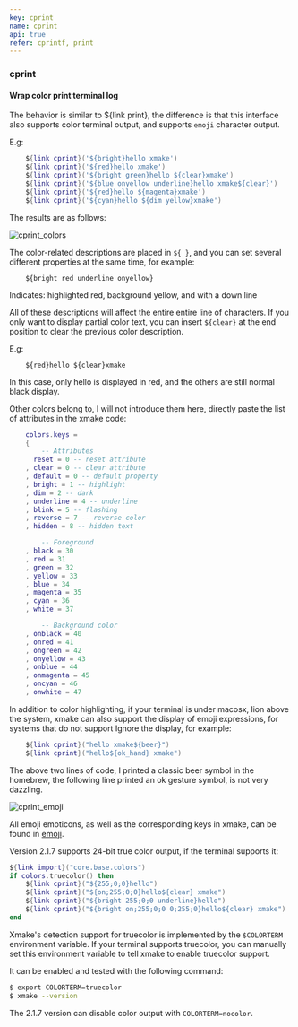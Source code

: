 ```yaml
---
key: cprint
name: cprint
api: true
refer: cprintf, print
---
```


### cprint

#### Wrap color print terminal log

The behavior is similar to ${link print}, the difference is that this interface also supports color terminal output, and supports `emoji` character output.

E.g:

```lua
    ${link cprint}('${bright}hello xmake')
    ${link cprint}('${red}hello xmake')
    ${link cprint}('${bright green}hello ${clear}xmake')
    ${link cprint}('${blue onyellow underline}hello xmake${clear}')
    ${link cprint}('${red}hello ${magenta}xmake')
    ${link cprint}('${cyan}hello ${dim yellow}xmake')
```

The results are as follows:

![cprint_colors](https://tboox.org/static/img/xmake/cprint_colors.png)

The color-related descriptions are placed in `${ }`, and you can set several different properties at the same time, for example:

```
    ${bright red underline onyellow}
```

Indicates: highlighted red, background yellow, and with a down line

All of these descriptions will affect the entire entire line of characters. If you only want to display partial color text, you can insert `${clear}` at the end position to clear the previous color description.

E.g:

```
    ${red}hello ${clear}xmake
```

In this case, only hello is displayed in red, and the others are still normal black display.

Other colors belong to, I will not introduce them here, directly paste the list of attributes in the xmake code:

```lua
    colors.keys =
    {
        -- Attributes
      reset = 0 -- reset attribute
    , clear = 0 -- clear attribute
    , default = 0 -- default property
    , bright = 1 -- highlight
    , dim = 2 -- dark
    , underline = 4 -- underline
    , blink = 5 -- flashing
    , reverse = 7 -- reverse color
    , hidden = 8 -- hidden text

        -- Foreground
    , black = 30
    , red = 31
    , green = 32
    , yellow = 33
    , blue = 34
    , magenta = 35
    , cyan = 36
    , white = 37

        -- Background color
    , onblack = 40
    , onred = 41
    , ongreen = 42
    , onyellow = 43
    , onblue = 44
    , onmagenta = 45
    , oncyan = 46
    , onwhite = 47
```

In addition to color highlighting, if your terminal is under macosx, lion above the system, xmake can also support the display of emoji expressions, for systems that do not support
Ignore the display, for example:

```lua
    ${link cprint}("hello xmake${beer}")
    ${link cprint}("hello${ok_hand} xmake")
```

The above two lines of code, I printed a classic beer symbol in the homebrew, the following line printed an ok gesture symbol, is not very dazzling.

![cprint_emoji](https://tboox.org/static/img/xmake/cprint_emoji.png)

All emoji emoticons, as well as the corresponding keys in xmake, can be found in [emoji](http://www.emoji-cheat-sheet.com/).

Version 2.1.7 supports 24-bit true color output, if the terminal supports it:

```lua
${link import}("core.base.colors")
if colors.truecolor() then
    ${link cprint}("${255;0;0}hello")
    ${link cprint}("${on;255;0;0}hello${clear} xmake")
    ${link cprint}("${bright 255;0;0 underline}hello")
    ${link cprint}("${bright on;255;0;0 0;255;0}hello${clear} xmake")
end
```

Xmake's detection support for truecolor is implemented by the `$COLORTERM` environment variable. If your terminal supports truecolor, you can manually set this environment variable to tell xmake to enable truecolor support.

It can be enabled and tested with the following command:

```bash
$ export COLORTERM=truecolor
$ xmake --version
```

The 2.1.7 version can disable color output with `COLORTERM=nocolor`.
